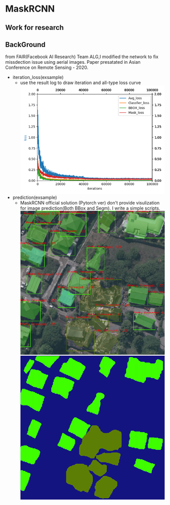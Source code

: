 # MaskRCNN
Work for research
---
BackGround
---
from FAIR(Facebook AI Research) Team ALG,I modified the network to fix missdection issue using aerial images.
Paper presatated in Asian Conference on Remote Sensing - 2020.
- iteration_loss(exsample)
  - use the result log to draw iteration and all-type loss curve
  ![image](https://github.com/Zireael19Andre/MaskRCNN/blob/master/image/loss_vis.jpg)
- prediction(exsample)
  - MaskRCNN official solution (Pytorch ver) don't provide visulization for image prediction(Both BBox and Segm).
  I write a simple scripts.
  ![image](https://github.com/Zireael19Andre/MaskRCNN/blob/master/image/BBox.png)
  ![image](https://github.com/Zireael19Andre/MaskRCNN/blob/master/image/Segm.png)
